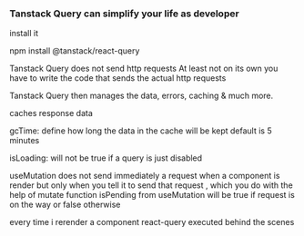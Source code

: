 ### Tanstack Query can simplify your life as developer
install it 

npm install @tanstack/react-query

Tanstack Query does not send http requests
At least not on its own you have to write the code that sends the actual http requests

Tanstack Query then manages the data, errors, caching & much more.

caches response data 

gcTime: define how long the data in the cache will be kept default is 5 minutes

isLoading: will not be true if a query is just disabled

useMutation does not send immediately a request when a component is render but only when you tell it 
to send that request , which you do with the help of mutate function
isPending from useMutation will be true if request is on the way or false otherwise

every time i rerender a component react-query executed behind the scenes 